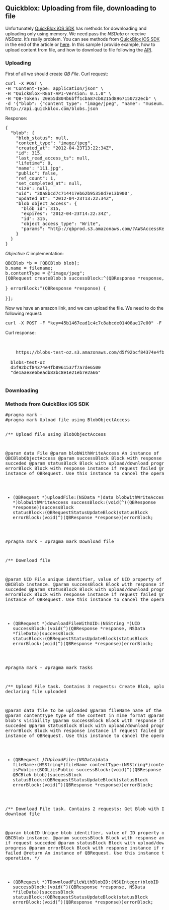 <h2>Quickblox: Uploading from file, downloading to file</h2>

Unfortunately <a href="http://quickblox.com">QuickBlox iOS SDK</a> has methods for downloading and uploading only using memory. We need pass the <i>NSData</i> or receive <i>NSData</i>. It’s really problem. You can see methods from <a href="http://quickblox.com">QuickBlox iOS SDK</a> in the end of the article or <a href="http://sdk.quickblox.com/ios/">here</a>. In this sample I provide example, how to upload content from file, and how to download to file following the <a href="http://quickblox.com/developers/Content">API</a>.

<h3>Uploading</h3>

First of all we should create <i>QB File</i>. Curl request:
<pre>
curl -X POST \
-H "Content-Type: application/json" \
-H "QuickBlox-REST-API-Version: 0.1.0" \
-H "QB-Token: 20e55d804b6bff1cba87cb0215d8967150722ecb" \
-d '{"blob": {"content_type": "image/jpeg", "name": "museum.jpeg"}}' \
http://api.quickblox.com/blobs.json
</pre>

Response:

<pre>
{
  "blob": {
    "blob_status": null,
    "content_type": "image/jpeg",
    "created_at": "2012-04-23T13:22:34Z",
    "id": 315,
    "last_read_access_ts": null,
    "lifetime": 0,
    "name": "111.jpg",
    "public": false,
    "ref_count": 1,
    "set_completed_at": null,
    "size": null,
    "uid": "30a8bcd7c714417eb62b95350d7e13b900",
    "updated_at": "2012-04-23T13:22:34Z",
    "blob_object_access": {
      "blob_id": 315,
      "expires": "2012-04-23T14:22:34Z",
      "id": 315,
      "object_access_type": "Write",
      "params": "http://qbprod.s3.amazonaws.com/?AWSAccessKeyId=AKIAIY7KFM23XGXJ7R7A&Policy=eyAiZXhwaXJhdGlvbiI6ICIyMDEyLTA0LTIzVDE0OjIyOjM0WiIsCiAgICAgICJjb25kaXRpb25zIjogWwogICAgICAgIHsiYnVja2V0IjogInFicHJvZCJ9LAogICAgICAgIFsiZXEiLCAiJGtleSIsICIzMGE4YmNkN2M3MTQ0MTdlYjYyYjk1MzUwZDdlMTNiOTAwIl0sCiAgICAgICAgeyJhY2wiOiAiYXV0aGVudGljYXRlZC1yZWFkIn0sCiAgICAgICAgWyJlcSIsICIkQ29udGVudC1UeXBlIiwgImltYWdlL2pwZWciXSwKICAgICAgICB7InN1Y2Nlc3NfYWN0aW9uX3N0YXR1cyI6ICIyMDEifQogICAgICBdCiAgICB9&Signature=eBtgK1jAzsGNcFjpqEGiTLnm008%3D&key=30a8bcd7c714417eb62b95350d7e13b900&Content-Type=image%2Fjpeg&acl=authenticated-read&success_action_status=201"
    }
  }
}
</pre>

<i>Objective C</i> implementation:
<pre>
QBCBlob *b = [QBCBlob blob];
b.name = filename;
b.contentType = @"image/jpeg";
[QBRequest createBlob:b successBlock:^(QBResponse *response, QBCBlob *blob) {

} errorBlock:^(QBResponse *response) {

}];
</pre>

Now we have an amazon link, and we can upload the file. We need to do the following request:

<pre>
curl -X POST -F "key=45b1467ead1c4c7c8abcde01408ae17e00" -F "acl=authenticated-read" -F "success_action_status=201" -F "AWSAccessKeyId=AKIAIY7KFM23XGXJ7R7A" -F "Policy=eyAiZXhwaXJhdGlvbiI6ICIyMDEyLTAxLTE5VDE0OjMzOjMzWiIsCiAgICAgICJjb25kaXRpb25zIjogWwogICAgICAgIHsiYnVja2V0IjogInFicHJvZCJ9LAogICAgICAgIFsiZXEiLCAiJGtleSIsICI0NWIxNDY3ZWFkMWM0YzdjOGFiY2RlMDE0MDhhZTE3ZTAwIl0sCiAgICAgICAgeyJhY2wiOiAiYXV0aGVudGljYXRlZC1yZWFkIn0sCiAgICAgICAgWyJlcSIsICIkQ29udGVudC1UeXBlIiwgImltYWdlL2pwZWciXSwKICAgICAgICB7InN1Y2Nlc3NfYWN0aW9uX3N0YXR1cyI6ICIyMDEifQogICAgICBdCiAgICB9" -F "Signature=p0MlUS20qaLFBDrqHgIu1F9NMtQ%3D" -F "Content-Type=image/jpeg" -F "file=@111.jpg"  http://qbprod.s3.amazonaws.com/
</pre>

Curl response:

<pre>
<PostResponse>
  <Location>
    https://blobs-test-oz.s3.amazonaws.com/d5f92bcf84374e4fb8961537f7a7de6500
  </Location>
  <Bucket>blobs-test-oz</Bucket>
  <Key>d5f92bcf84374e4fb8961537f7a7de6500</Key>
  <ETag>"de1aae3e6beadb83bc8e1e21eb7e2a66"</ETag>
</PostResponse>
</pre>

<h3>Downloading</h3>

<h3>Methods from QuickBlox iOS SDK</h3>
<pre>
#pragma mark -
#pragma mark Upload file using BlobObjectAccess

/**
 Upload file using BlobObjectAccess
 
 @param data File
 @param blobWithWriteAccess An instance of QBCBlobObjectAccess
 @param successBlock Block with response if request succeded
 @param statusBlock Block with upload/download progress
 @param errorBlock Block with response instance if request failed
 @return An instance of QBRequest. Use this instance to cancel the operation.
 */
+ (QBRequest *)uploadFile:(NSData *)data
      blobWithWriteAccess:(QBCBlob *)blobWithWriteAccess
             successBlock:(void(^)(QBResponse *response))successBlock
              statusBlock:(QBRequestStatusUpdateBlock)statusBlock
               errorBlock:(void(^)(QBResponse *response))errorBlock;

#pragma mark -
#pragma mark Download file

/**
 Download file
 
 @param UID File unique identifier, value of UID property of the QBCBlob instance.
 @param successBlock Block with response if request succeded
 @param statusBlock Block with upload/download progress
 @param errorBlock Block with response instance if request failed
 @return An instance of QBRequest. Use this instance to cancel the operation.
 */
+ (QBRequest *)downloadFileWithUID:(NSString *)UID
                      successBlock:(void(^)(QBResponse *response, NSData *fileData))successBlock
                       statusBlock:(QBRequestStatusUpdateBlock)statusBlock
                        errorBlock:(void(^)(QBResponse *response))errorBlock;

#pragma mark -
#pragma mark Tasks

/**
 Upload File task. Contains 3 requests: Create Blob, upload file, declaring file uploaded
 
 @param data file to be uploaded
 @param fileName name of the file
 @param contentType type of the content in mime format
 @param isPublic blob's visibility
 @param successBlock Block with response if request succeded
 @param statusBlock Block with upload/download progress
 @param errorBlock Block with response instance if request failed
 @return An instance of QBRequest. Use this instance to cancel the operation.
 */
+ (QBRequest *)TUploadFile:(NSData*)data
                  fileName:(NSString*)fileName
               contentType:(NSString*)contentType
                  isPublic:(BOOL)isPublic
              successBlock:(void(^)(QBResponse *response, QBCBlob* blob))successBlock
               statusBlock:(QBRequestStatusUpdateBlock)statusBlock
                errorBlock:(void(^)(QBResponse *response))errorBlock;

/**
 Download File task. Contains 2 requests: Get Blob with ID, download file

 @param blobID Unique blob identifier, value of ID property of the QBCBlob instance.
 @param successBlock Block with response and fileData if request succeded
 @param statusBlock Block with upload/download progress
 @param errorBlock Block with response instance if request failed
 @return An instance of QBRequest. Use this instance to cancel the operation.
 */

+ (QBRequest *)TDownloadFileWithBlobID:(NSUInteger)blobID
                          successBlock:(void(^)(QBResponse *response, NSData *fileData))successBlock
                           statusBlock:(QBRequestStatusUpdateBlock)statusBlock
                            errorBlock:(void(^)(QBResponse *response))errorBlock;
</pre>
